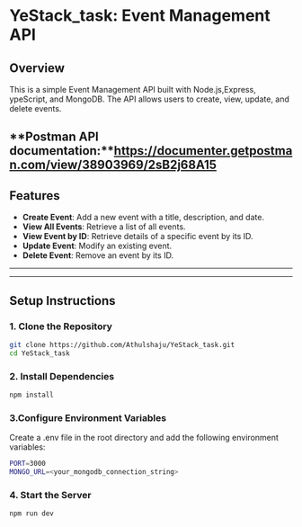 # **YeStack_task: Event Management API**

## **Overview**
This is a simple Event Management API built with Node.js,Express, ypeScript, and MongoDB. The API allows users to create, view, update, and delete events.

**Postman API documentation:**https://documenter.getpostman.com/view/38903969/2sB2j68A15
---

## **Features**
- **Create Event**: Add a new event with a title, description, and date.
- **View All Events**: Retrieve a list of all events.
- **View Event by ID**: Retrieve details of a specific event by its ID.
- **Update Event**: Modify an existing event.
- **Delete Event**: Remove an event by its ID.

---

---

## **Setup Instructions**

### **1. Clone the Repository**
```bash
git clone https://github.com/Athulshaju/YeStack_task.git
cd YeStack_task
```

### **2. Install Dependencies**
```bash
npm install
```

### **3.Configure Environment Variables**
Create a .env file in the root directory and add the following environment variables:

```bash
PORT=3000
MONGO_URL=<your_mongodb_connection_string>
```

### **4. Start the Server**
```bash
npm run dev
```
